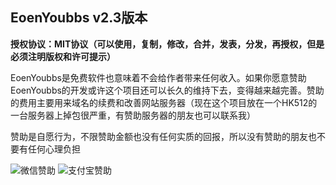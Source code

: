 ## EoenYoubbs v2.3版本
**授权协议：MIT协议（可以使用，复制，修改，合并，发表，分发，再授权，但是必须注明版权和许可提示）**

EoenYoubbs是免费软件也意味着不会给作者带来任何收入。如果你愿意赞助EoenYoubbs的开发或许这个项目还可以长久的维持下去，变得越来越完善。赞助的费用主要用来域名的续费和改善网站服务器（现在这个项目放在一个HK512的一台服务器上掉包很严重，有赞助服务器的朋友也可以联系我）

赞助是自愿行为，不限赞助金额也没有任何实质的回报，所以没有赞助的朋友也不要有任何心理负担

![微信赞助][1] ![支付宝赞助][2]

  [1]: http://youbbs.eoen.org/upload/files/1491763420.jpg
  [2]: http://youbbs.eoen.org/upload/files/1491763432.jpg
